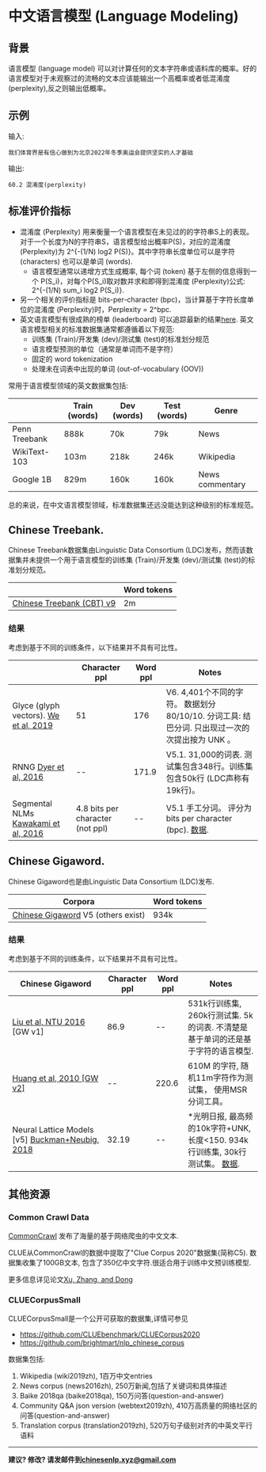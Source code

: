 # 中文语言模型 (Language Modeling)


## 背景

语言模型 (language model) 可以对计算任何的文本字符串或语料库的概率。好的语言模型对于未观察过的流畅的文本应该能输出一个高概率或者低混淆度(perplexity),反之则输出低概率。

## 示例

输入:

```
我们体育界是有信心做到为北京2022年冬季奥运会提供坚实的人才基础
```

输出:

```
60.2 混淆度(perplexity)
```

## 标准评价指标

* 混淆度 (Perplexity) 用来衡量一个语言模型在未见过的的字符串S上的表现。对于一个长度为N的字符串S，语言模型给出概率P(S)，对应的混淆度 (Perplexity)为 2^{-(1/N) log2 P(S)}。其中字符串长度单位可以是字符 (characters) 也可以是单词 (words).
  * 语言模型通常以递增方式生成概率, 每个词 (token) 基于左侧的信息得到一个 P(S_i)，对每个P(S_i)取对数并求和即得到混淆度 (Perplexity)公式: 2^{-(1/N) sum_i log2 P(S_i)}.
* 另一个相关的评价指标是 bits-per-character (bpc)，当计算基于字符长度单位的混淆度 (Perplexity)时，Perplexity = 2^bpc.
* 英文语言模型有很成熟的榜单 (leaderboard) 可以追踪最新的结果[here](https://paperswithcode.com/task/language-modeling). 英文语言模型相关的标准数据集通常都遵循着以下规范:
  * 训练集 (Train)/开发集 (dev)/测试集 (test)的标准划分规范
  * 语言模型预测的单位（通常是单词而不是字符）
  * 固定的 word tokenization
  * 处理未在词表中出现的单词 (out-of-vocabulary (OOV))


常用于语言模型领域的英文数据集包括:

|   | Train (words) | Dev (words) | Test (words) | Genre |
| --- | --- | --- | --- | --- |
|  Penn Treebank | 888k | 70k | 79k | News |
|  WikiText-103 | 103m | 218k | 246k | Wikipedia |
|  Google 1B | 829m | 160k | 160k | News commentary |

总的来说，在中文语言模型领域，标准数据集还远没能达到这种级别的标准规范。

## <span class="t">Chinese Treebank</span>.

Chinese Treebank数据集由Linguistic Data Consortium (LDC)发布，然而该数据集并未提供一个用于语言模型的训练集 (Train)/开发集 (dev)/测试集 (test)的标准划分规范。

|   | Word tokens |
| --- | --- |
|  [Chinese Treebank (CBT) v9](https://catalog.ldc.upenn.edu/LDC2016T13) | 2m |

### 结果

考虑到基于不同的训练条件，以下结果并不具有可比性。

|   | Character ppl | Word ppl | Notes |
| --- | --- | --- | --- |
|  Glyce (glyph vectors). [We et al, 2019](https://arxiv.org/abs/1901.10125) | 51 | 176 | V6. 4,401个不同的字符。 数据划分 80/10/10. 分词工具: 结巴分词. 只出现过一次的次提出按为 UNK 。 |
|  RNNG [Dyer et al, 2016](https://arxiv.org/abs/1602.07776) | -- | 171.9 | V5.1. 31,000的词表. 测试集包含348行。训练集包含50k行 (LDC声称有19k行)。 |
|  Segmental NLMs [Kawakami et al, 2016](https://arxiv.org/pdf/1811.09353.pdf) | 4.8 bits per character (not ppl) | -- | V5.1 手工分词。 评分为bits per character (bpc). [数据](https://s3.eu-west-2.amazonaws.com/k-kawakami/seg.zip). |

## <span class="t">Chinese Gigaword</span>.

Chinese Gigaword也是由Linguistic Data Consortium (LDC)发布.

|  Corpora | Word tokens |
| --- | --- |
|  [Chinese Gigaword](https://catalog.ldc.upenn.edu/LDC2011T13) V5 (others exist) | 934k |

### 结果

考虑到基于不同的训练条件，以下结果并不具有可比性。

|  Chinese Gigaword | Character ppl | Word ppl | Notes |
| --- | --- | --- | --- |
|  [Liu et al, NTU 2016](https://arxiv.org/abs/1611.08656) [GW v1] | 86.9 | -- | 531k行训练集, 260k行测试集. 5k的词表. 不清楚是基于单词的还是基于字符的语言模型. |
|  [Huang et al, 2010 [GW v2]](http://www.imaging.org/site/PDFS/Reporter/Articles/2010_25/Rep25_2_EI2010_HUANG.pdf) | -- | 220.6 | 610M 的字符, 随机11m字符作为测试集， 使用MSR分词工具。 |
|  Neural Lattice Models [v5] [Buckman+Neubig, 2018](https://www.mitpressjournals.org/doi/pdf/10.1162/tacl_a_00036) | 32.19 | -- | *光明日报, 最高频的10k字符+UNK, 长度<150. 934k行训练集, 30k行测试集。 [数据](https://github.com/jbuckman/neural-lattice-language-models). |


## 其他资源

### <span class="t">Common Crawl Data</span>

[CommonCrawl](https://commoncrawl.org) 发布了海量的基于网络爬虫的中文文本.

CLUE从CommonCrawl的数据中提取了"Clue Corpus 2020"数据集(简称C5). 数据集收集了100GB文本, 包含了350亿中文字符.很适合用于训练中文预训练模型.

更多信息详见论文[Xu, Zhang, and Dong](https://arxiv.org/abs/2003.01355v2)


### <span class="t">CLUECorpusSmall </span>

CLUECorpusSmall是一个公开可获取的数据集,详情可参见
* https://github.com/CLUEbenchmark/CLUECorpus2020 
* https://github.com/brightmart/nlp_chinese_corpus

数据集包括:
1. Wikipedia (wiki2019zh), 1百万中文entries
2. News corpus (news2016zh), 250万新闻,包括了关键词和具体描述
3. Baike 2018qa (baike2018qa), 150万问答(question-and-answer)
4. Community Q&A json version (webtext2019zh), 410万高质量的网络社区的问答(question-and-answer)
5. Translation corpus (translation2019zh), 520万句子级别对齐的中英文平行语料

---

**建议? 修改? 请发邮件到[chinesenlp.xyz@gmail.com](mailto:chinesenlp.xyz@gmail.com)**



